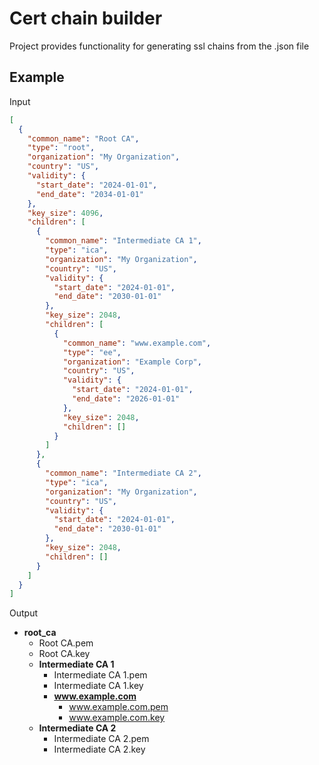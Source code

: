 # Cert chain builder

Project provides functionality for generating ssl chains from the .json file


## Example
Input
```json
[
  {
    "common_name": "Root CA",
    "type": "root",
    "organization": "My Organization",
    "country": "US",
    "validity": {
      "start_date": "2024-01-01",
      "end_date": "2034-01-01"
    },
    "key_size": 4096,
    "children": [
      {
        "common_name": "Intermediate CA 1",
        "type": "ica",
        "organization": "My Organization",
        "country": "US",
        "validity": {
          "start_date": "2024-01-01",
          "end_date": "2030-01-01"
        },
        "key_size": 2048,
        "children": [
          {
            "common_name": "www.example.com",
            "type": "ee",
            "organization": "Example Corp",
            "country": "US",
            "validity": {
              "start_date": "2024-01-01",
              "end_date": "2026-01-01"
            },
            "key_size": 2048,
            "children": []
          }
        ]
      },
      {
        "common_name": "Intermediate CA 2",
        "type": "ica",
        "organization": "My Organization",
        "country": "US",
        "validity": {
          "start_date": "2024-01-01",
          "end_date": "2030-01-01"
        },
        "key_size": 2048,
        "children": []
      }
    ]
  }
]
```

Output
- **root_ca**
    - Root CA.pem
    - Root CA.key
    - **Intermediate CA 1**
        - Intermediate CA 1.pem
        - Intermediate CA 1.key
        - **www.example.com**
            - www.example.com.pem
            - www.example.com.key
    - **Intermediate CA 2**
        - Intermediate CA 2.pem
        - Intermediate CA 2.key
